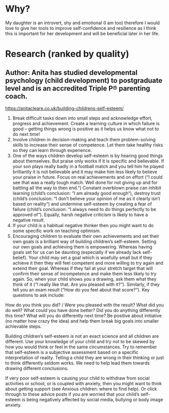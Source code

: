# Why?
My daughter is an introvert, shy and emotional (I am too) therefore I would love to give her tools to improve self-confidence and resilience as I think this is important for her development and will be beneficial later in her life.
# Research (ranked by quality)
## Author: Anita has studied developmental psychology (child development) to postgraduate level and is an accredited Triple P® parenting coach.
https://anitacleare.co.uk/building-childrens-self-esteem/ 
1. Break difficult tasks down into small steps and acknowledge effort, progress and achievement. Create a learning culture in which failure is good – getting things wrong is positive as it helps us know what not to do next time!
2. Involve children in decision-making and teach them problem-solving skills to increase their sense of competence. Let them take healthy risks so they can learn through experience.
3. One of the ways children develop self-esteem is by hearing good things about themselves. But praise only works if it is specific and believable. If your son plays really badly in a football match and you tell him he played brilliantly it is not believable and it may make him less likely to believe your praise in future. Focus on real achievements and on effort (“I could see that was a really tough match. Well done for not giving up and for battling all the way to then end.”) Constant overblown praise can inhibit learning (child’s conclusion: “I am already good enough“), destroy trust (child’s conclusion: “I don’t believe your opinion of me as it clearly isn’t based on reality“) and undermine self-esteem by creating a fear of failure (child’s conclusion: “I always need to do things perfectly to be approved of“). Equally, harsh negative criticism is likely to have a negative result.
4. If your child is a habitual negative thinker then you might want to do some specific work on teaching optimism.
5. Encouraging children to evaluate their own achievements and set their own goals is a brilliant way of building children’s self-esteem. Setting our own goals and achieving them is empowering. Whereas having goals set for us can be daunting (especially if we already lack self-belief). Your child may set a goal which is woefully small but if they achieve it then they will feel competent and more willing to try again and extend their goal. Whereas if they fail at your stretch target that will confirm their sense of incompetence and make them less likely to try again.
So, when your child shows you a drawing, ask them what they think of it (“I really like that. Are you pleased with it?“). Similarly, if they tell you an exam result (“How do you feel about that score?“). Key questions to ask include:

How do you think you did? / Were you pleased with the result?
What did you do well?
What could you have done better?
Did you do anything differently this time?
What will you do differently next time?
Be positive about initiative (no matter how crazy the idea) and help them break big goals into smaller achievable steps.

Building children’s self-esteem is not an exact science and all children are different. Use your knowledge of your child and try not to be skewed by how you would think or feel in the same circumstances. Try to remember that self-esteem is a subjective assessment based on a specific interpretation of reality. Telling a child they are wrong in their thinking or just to think differently seldom works. We need to help lead them towards drawing different conclusions.

If very poor self-esteem is causing your child to withdraw from social activities or school, or is coupled with anxiety, then you might want to think about getting support (see Anxious children: where to find help). Or click through to these advice posts if you are worried that your child’s self-esteem is being negatively affected by social media, bullying or body image anxiety.
